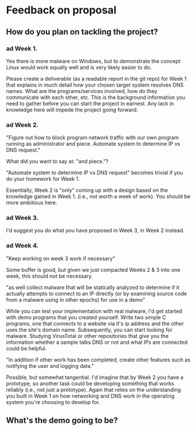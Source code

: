 # Feedback on proposal

## How do you plan on tackling the project?

### ad Week 1. 
Yes there is more malware on Windows, but to demonstrate the concept Linux would work equally well and is very likely easier to do.

Please create a deliverable (as a readable report in the git repo) for Week 1 that explains in much detail how your chosen target system resolves DNS names. What are the programs/services involved, how do they communicate with each other, etc. This is the background information you need to gather before you can start the project in earnest. Any lack in knowledge here will impede the project going forward.

### ad Week 2.
"Figure out how to block program network traffic with our own program running as administrator
and piece. Automate system to determine IP vs DNS request."

What did you want to say at: "and piece."?

"Automate system to determine IP vs DNS request" becomes trivial if you do your homework for Week 1.

Essentially, Week 2 is "only" coming up with a design based on the knowledge gained in Week 1. (i.e., not worth a week of work). You should be more ambitious here.

### ad Week 3.

I'd suggest you do what you have proposed in Week 3, in Week 2 instead.

### ad Week 4.

"Keep working on week 3 work if necessary"

Some buffer is good, but given we just compacted Weeks 2 & 3 into one week, this should not be necessary.

"as well collect malware that will be statically analyzed to determine if it actually attempts to connect to an IP directly (or by examining source code from a malware using in other epochs) for use in a demo"

While you can test your implementation with real malware, I'd get started with demo programs that you created yourself. Write two simple C programs, one that connects to a website via it's ip address and the other uses the site's domain name. Subsequently, you can start looking for malware. Studying VirusTotal or other repositories that give you the information whether a sample talks DNS or not and what IPs are connected could be helpful.

"In addition if other work has been completed, create other features such as
notifying the user and logging data."

Possible, but somewhat tangential. I'd imagine that by Week 2 you have a prototype, so another task could be developing something that works reliably (i.e., not just a prototype). Again that relies on the understanding you built in Week 1 on how networking and DNS work in the operating system you're choosing to develop for.

## What's the demo going to be?
